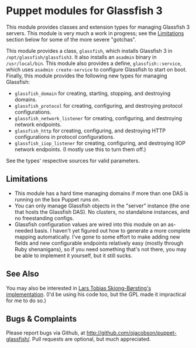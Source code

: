 # Puppet modules for Glassfish 3

This module provides classes and extension types for managing Glassfish 3
servers. This module is very much a work in progress; see the
[Limitations](#limitations) section below for some of the more severe
"gotchas".

This module provides a class, `glassfish`, which installs Glassfish 3 in
`/opt/glassfish/glassfish3`. It also installs an `asadmin` binary in
`/usr/local/bin`. This module also provides a define, `glassfish::service`,
which uses `asadmin create-service` to configure Glassfish to start on boot.
Finally, this module provides the following new types for managing Glassfish:

* `glassfish_domain` for creating, starting, stopping, and destroying domains.
* `glassfish_protocol` for creating, configuring, and destroying protocol
  configurations.
* `glassfish_network_listener` for creating, configuring, and destroying
  network endpoints.
* `glassfish_http` for creating, configuring, and destroying HTTP
  configurations in protocol configurations.
* `glassfish_iiop_listener` for creating, configuring, and destroying IIOP
  network endpoints. (I mostly use this to turn them off.)

See the types' respective sources for valid parameters.

## Limitations

* This module has a hard time managing domains if more than one DAS is
  running on the box Puppet runs on.
* You can only manage Glassfish objects in the "server" instance (the one that
  hosts the Glassfish DAS). No clusters, no standalone instances, and no
  freestanding configs.
* Glassfish configuration values are wired into this module on an as-needed
  basis. I haven't yet figured out how to generate a more complete mapping
  automatically. I've gone to some effort to make adding new fields and new
  configurable endpoints relatively easy (mostly through Ruby shenanigans), so
  if you need something that's not there, you may be able to implement it
  yourself, but it still sucks.

## See Also

You may also be interested in [Lars Tobias Skjong-Børsting's
implementation](https://github.com/larstobi/puppet-glassfish). (I'd be using
his code too, but the GPL made it impractical for me to do so.)

## Bugs & Complaints

Please report bugs via Github, at
http://github.com/ojacobson/puppet-glassfish/. Pull requests are optional, but
much appreciated.